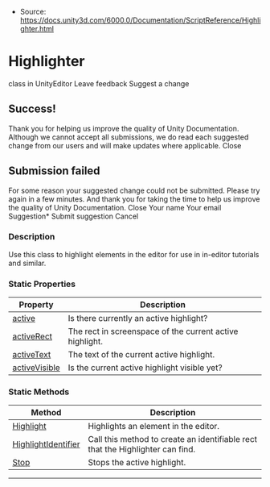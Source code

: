 * Source: https://docs.unity3d.com/6000.0/Documentation/ScriptReference/Highlighter.html

# Highlighter
class in UnityEditor
Leave feedback
Suggest a change
## Success!
Thank you for helping us improve the quality of Unity Documentation. Although we cannot accept all submissions, we do read each suggested change from our users and will make updates where applicable.
Close
## Submission failed
For some reason your suggested change could not be submitted. Please <a>try again</a> in a few minutes. And thank you for taking the time to help us improve the quality of Unity Documentation.
Close
Your name Your email Suggestion* Submit suggestion
Cancel
### Description
Use this class to highlight elements in the editor for use in in-editor tutorials and similar.
### Static Properties
Property | Description  
---|---  
[active](https://docs.unity3d.com/6000.0/Documentation/ScriptReference/Highlighter-active.html) | Is there currently an active highlight?  
[activeRect](https://docs.unity3d.com/6000.0/Documentation/ScriptReference/Highlighter-activeRect.html) | The rect in screenspace of the current active highlight.  
[activeText](https://docs.unity3d.com/6000.0/Documentation/ScriptReference/Highlighter-activeText.html) | The text of the current active highlight.  
[activeVisible](https://docs.unity3d.com/6000.0/Documentation/ScriptReference/Highlighter-activeVisible.html) | Is the current active highlight visible yet?  
### Static Methods
Method | Description  
---|---  
[Highlight](https://docs.unity3d.com/6000.0/Documentation/ScriptReference/Highlighter.Highlight.html) | Highlights an element in the editor.  
[HighlightIdentifier](https://docs.unity3d.com/6000.0/Documentation/ScriptReference/Highlighter.HighlightIdentifier.html) | Call this method to create an identifiable rect that the Highlighter can find.  
[Stop](https://docs.unity3d.com/6000.0/Documentation/ScriptReference/Highlighter.Stop.html) | Stops the active highlight.  
* * *
